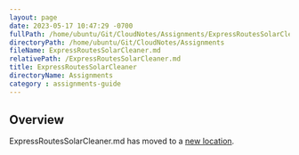 ```yaml
---
layout: page
date: 2023-05-17 10:47:29 -0700
fullPath: /home/ubuntu/Git/CloudNotes/Assignments/ExpressRoutesSolarCleaner.md
directoryPath: /home/ubuntu/Git/CloudNotes/Assignments
fileName: ExpressRoutesSolarCleaner.md
relativePath: /ExpressRoutesSolarCleaner.md
title: ExpressRoutesSolarCleaner
directoryName: Assignments
category : assignments-guide
---
```


## Overview

ExpressRoutesSolarCleaner.md has moved to a [new location](Express/ExpressRoutesSolarCleaner.md).

